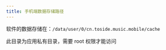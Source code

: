 ```yaml
---
title: 手机端数据存储路径
---
```


软件的数据存储在：`/data/user/0/cn.toside.music.mobile/cache`

此目录为应用私有目录，需要 root 权限才能访问
